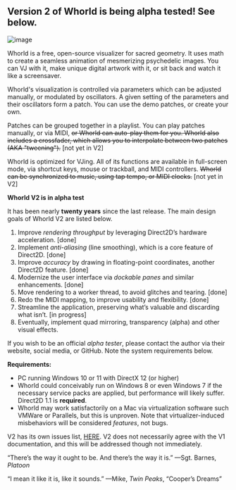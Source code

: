 ## Version 2 of Whorld is being alpha tested! See below.

![image]([files/Users/jzhang/Desktop/Isolated.png](https://victimofleisure.github.io/Whorld/images/whorld-screen-shot-docked.png))

Whorld is a free, open-source visualizer for sacred geometry. It uses math to create a seamless animation of mesmerizing psychedelic images. You can VJ with it, make unique digital artwork with it, or sit back and watch it like a screensaver.

Whorld's visualization is controlled via parameters which can be adjusted manually, or modulated by oscillators. A given setting of the parameters and their oscillators form a patch. You can use the demo patches, or create your own.

Patches can be grouped together in a playlist. You can play patches manually, or via MIDI, ~~or Whorld can auto-play them for you. Whorld also includes a crossfader, which allows you to interpolate between two patches (AKA "tweening").~~ [not yet in V2]

Whorld is optimized for VJing. All of its functions are available in full-screen mode, via shortcut keys, mouse or trackball, and MIDI controllers. ~~Whorld can be synchronized to music, using tap tempo, or MIDI clocks.~~ [not yet in V2]

**Whorld V2 is in alpha test**

It has been nearly **twenty years** since the last release. The main design goals of Whorld V2 are listed below.

1. Improve *rendering throughput* by leveraging Direct2D’s hardware acceleration. [done]
2. Implement *anti-aliasing* (line smoothing), which is a core feature of Direct2D.  [done]
3. Improve *accuracy* by drawing in floating-point coordinates, another Direct2D feature.  [done]
4. Modernize the user interface via *dockable panes* and similar enhancements. [done]
5. Move rendering to a worker thread, to avoid glitches and tearing. [done]
6. Redo the MIDI mapping, to improve usability and flexibility. [done] 
7. Streamline the application, preserving what’s valuable and discarding what isn’t. [in progress]
8. Eventually, implement quad mirroring, transparency (alpha) and other visual effects.

If you wish to be an official _alpha tester_, please contact the author via their website, social media, or GitHub. Note the system requirements below. 

**Requirements:**
* PC running Windows 10 or 11 with DirectX 12 (or higher)
* Whorld could conceivably run on Windows 8 or even Windows 7 if the necessary service packs are applied, but performance will likely suffer. Direct2D 1.1 is **required**.
* Whorld may work satisfactorily on a Mac via virtualization software such VMWare or Parallels, but this is unproven. Note that virtualizer-induced misbehaviors will be considered _features_, not bugs.

V2 has its own issues list, [HERE](https://victimofleisure.github.io/Whorld/Whorld2-issues.html). V2 does not necessarily agree with the V1 documentation, and this will be addressed though not immediately.

“There’s the way it ought to be. And there’s the way it is.” —Sgt. Barnes, _Platoon_

“I mean it like it is, like it sounds.” —Mike, _Twin Peaks_, “Cooper’s Dreams”

